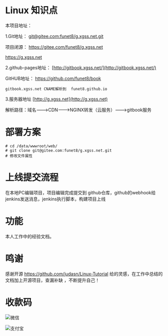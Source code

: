 # Linux 知识点

本项目地址：

1.Git地址： [git@gitee.com:funet8/g.xgss.net.git](git@gitee.com:funet8/g.xgss.net.git)

项目闭源：
https://gitee.com/funet8/g.xgss.net

https://g.xgss.net


2.github-pages地址： [http://gitbook.xgss.net/](http://gitbook.xgss.net/)

GitHUB地址： https://github.com/funet8/book

```
gitbook.xgss.net CNAME解析到  funet8.github.io
```

3.服务器地址 [http://g.xgss.net](http://g.xgss.net)

解析路径：域名--->CDN--->NGINX转发（云服务）--->gitbook服务

# 部署方案
```
# cd /data/wwwroot/web/
# git clone git@gitee.com:funet8/g.xgss.net.git
# 修改文件属性

```
# 上线提交流程
在本地PC编辑项目，项目编辑完成提交到 github仓库，github的webhook给jenkins发送消息，jenkins执行脚本，构建项目上线

# 功能
本人工作中的经验文档。

# 鸣谢
感谢开源 https://github.com/judasn/Linux-Tutorial 给的灵感，在工作中总结的文档加上开源项目，查漏补缺 ，不断提升自己！

# 收款码
![微信](https://img.funet8.com/images/wechat_donate.jpg)

![支付宝](https://img.funet8.com/images/alipay_donate.jpg)


